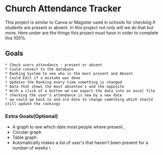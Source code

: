 # Church Attendance Tracker

This project is similar to Canva or Magister used in schools for checking if students are present or absent.
In this project not only will we do that but more. Here under are the things this project must have in order to complete
this 100%.

## Goals
```
* Check users attendance : present or absent
* Could connect to the database 
* Ranking System to see who is the most present and Absent
* Could Edit if a mistake was done 
* Updates the Ranking every time something is changed 
* Data that shows the most absentee's and the opposite 
* With a click of a button we can export the data into an excel file 
* checking the user's attendance is new by a new date 
* we could go back to and old date to change something which should still update the rankings
```

### Extra Goals(Optional)
* A graph to see which date most people where present ,
* Circular graph 
* Table graph
* Automatically makes a list of user's that haven't been present for a number of weeks \